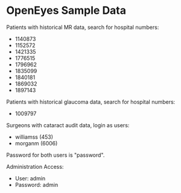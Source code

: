 # OpenEyes Sample Data

Patients with historical MR data, search for hospital numbers:

* 1140873
* 1152572
* 1421335
* 1776515
* 1796962
* 1835099
* 1840181
* 1869032
* 1897143

Patients with historical glaucoma data, search for hospital numbers:

* 1009797

Surgeons with cataract audit data, login as users:

* williamss (453)
* morganm (6006)

Password for both users is "password".

Administration Access:
* User: admin
* Password: admin
